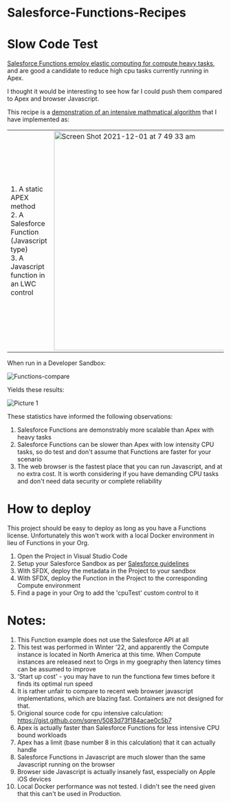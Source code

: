 # Salesforce-Functions-Recipes

# Slow Code Test

<a href="https://developer.salesforce.com/docs/platform/functions/guide/overview.html">Salesforce Functions employ elastic computing for compute heavy tasks</a>, and are good a candidate to reduce high cpu tasks currently running in Apex.

I thought it would be interesting to see how far I could push them compared to Apex and browser Javascript.

This recipe is a <a href="https://gist.github.com/sqren/5083d73f184acae0c5b7">demonstration of an intensive mathmatical algorithm</a> that I have implemented as:

<table>
  <tr>
    <td>1. A static APEX method<br>
2. A Salesforce Function (Javascript type)<br>
3. A Javascript function in an LWC control
</td>
    <td> <img width="508" alt="Screen Shot 2021-12-01 at 7 49 33 am" src="https://user-images.githubusercontent.com/41508645/144126020-8a827b1f-d4fe-4dde-a241-6aee7631ec5e.png">
</td>
  </tr>
</table>

When run in a Developer Sandbox:

![Functions-compare](https://user-images.githubusercontent.com/41508645/143964508-90c2dea3-aa2e-45c6-ab09-26d3a85889d3.gif)

Yields these results:

![Picture 1](https://user-images.githubusercontent.com/41508645/143961229-0aabdbe8-aa9b-43d7-94ce-e3e3771d7e0f.png)


These statistics have informed the following observations:

1. Salesforce Functions are demonstrably more scalable than Apex with heavy tasks
2. Salesforce Functions can be slower than Apex with low intensity CPU tasks, so do test and don't assume that Functions are faster for your scenario
3. The web browser is the fastest place that you can run Javascript, and at no extra cost. It is worth considering if you have demanding CPU tasks and don't need data security or complete reliability

# How to deploy
This project should be easy to deploy as long as you have a Functions license. Unfortunately this won't work with a local Docker environment in lieu of Functions in your Org.

1) Open the Project in Visual Studio Code
2) Setup your Salesforce Sandbox as per <a href="https://developer.salesforce.com/docs/platform/functions/guide/set-up.html">Salesforce guidelines</a>
3) With SFDX, deploy the metadata in the Project to your sandbox
4) With SFDX, deploy the Function in the Project to the corresponding Compute environment
5) Find a page in your Org to add the 'cpuTest' custom control to it

# Notes:

1. This Function example does not use the Salesforce API at all
2. This test was performed in Winter '22, and apparently the Compute instance is located in North America at this time. When Compute instances are released next to Orgs in my goegraphy then latency times can be assumed to improve
3. 'Start up cost' - you may have to run the functiona few times before it finds its optimal run speed
4. It is rather unfair to compare to recent web browser javascript implementations, which are blazing fast. Containers are not designed for that.
5. Origional source code for cpu intensive calculation: https://gist.github.com/sqren/5083d73f184acae0c5b7
6. Apex is actually faster than Salesforce Functions for less intensive CPU bound workloads
7. Apex has a limit (base number 8 in this calculation) that it can actually handle
8. Salesforce Functions in Javascript are much slower than the same Javascript running on the browser
9. Browser side Javascript is actually insanely fast, esspecially on Apple iOS devices
10. Local Docker performance was not tested. I didn't see the need given that this can't be used in Production.
